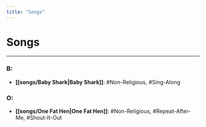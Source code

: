 ```yaml
---
title: "Songs"
---
```


# Songs

---

### B:
- **[[songs/Baby Shark|Baby Shark]]**: #Non-Religious, #Sing-Along
### O:
- **[[songs/One Fat Hen|One Fat Hen]]**: #Non-Religious, #Repeat-After-Me, #Shout-It-Out 